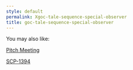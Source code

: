 ```yaml
---
style: default
permalink: Xgoc-tale-sequence-special-observer
title: goc-tale-sequence-special-observer
---
```

You may also like:

[Pitch Meeting](http://scp-wiki.net/pitchmeet)

[SCP-1394](http://scp-wiki.net/scp-1394)
